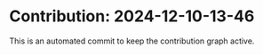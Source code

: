 # Contribution: 2024-12-10-13-46
This is an automated commit to keep the contribution graph active.
